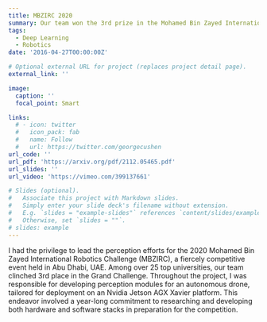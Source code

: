 ```yaml
---
title: MBZIRC 2020
summary: Our team won the 3rd prize in the Mohamed Bin Zayed International Robotics Challenge 2020!
tags:
  - Deep Learning
  - Robotics
date: '2016-04-27T00:00:00Z'

# Optional external URL for project (replaces project detail page).
external_link: ''

image:
  caption: ''
  focal_point: Smart

links:
  # - icon: twitter
  #   icon_pack: fab
  #   name: Follow
  #   url: https://twitter.com/georgecushen
url_code: ''
url_pdf: 'https://arxiv.org/pdf/2112.05465.pdf'
url_slides: ''
url_video: 'https://vimeo.com/399137661'

# Slides (optional).
#   Associate this project with Markdown slides.
#   Simply enter your slide deck's filename without extension.
#   E.g. `slides = "example-slides"` references `content/slides/example-slides.md`.
#   Otherwise, set `slides = ""`.
# slides: example
---
```

I had the privilege to lead the perception efforts for the 2020 Mohamed Bin Zayed International Robotics Challenge (MBZIRC), a fiercely competitive event held in Abu Dhabi, UAE. Among over 25 top universities, our team clinched 3rd place in the Grand Challenge. Throughout the project, I was responsible for developing perception modules for an autonomous drone, tailored for deployment on an Nvidia Jetson AGX Xavier platform. This endeavor involved a year-long commitment to researching and developing both hardware and software stacks in preparation for the competition.